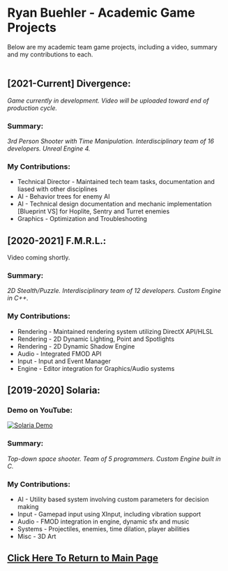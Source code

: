 # Ryan Buehler - Academic Game Projects
Below are my academic team game projects, including a video, summary and my contributions to each.<br><br>

## [2021-Current] Divergence:
*Game currently in development. Video will be uploaded toward end of production cycle.*

### Summary: 
*3rd Person Shooter with Time Manipulation. Interdisciplinary team of 16 developers. Unreal Engine 4.*

### My Contributions:
* Technical Director - Maintained tech team tasks, documentation and liased with other disciplines
* AI - Behavior trees for enemy AI
* AI - Technical design documentation and mechanic implementation [Blueprint VS] for Hoplite, Sentry and Turret enemies
* Graphics - Optimization and Troubleshooting

## [2020-2021] F.M.R.L.:
Video coming shortly.
### Summary:
*2D Stealth/Puzzle. Interdisciplinary team of 12 developers. Custom Engine in C++.*

### My Contributions:
* Rendering - Maintained rendering system utilizing DirectX API/HLSL
* Rendering - 2D Dynamic Lighting, Point and Spotlights
* Rendering - 2D Dynamic Shadow Engine
* Audio - Integrated FMOD API
* Input - Input and Event Manager
* Engine - Editor integration for Graphics/Audio systems

## [2019-2020] Solaria:
### Demo on YouTube:
[![Solaria Demo](https://img.youtube.com/vi/V3gB-CiVXp8/0.jpg)](https://www.youtube.com/watch?v=V3gB-CiVXp8)

### Summary:
*Top-down space shooter. Team of 5 programmers. Custom Engine built in C.*

### My Contributions:
* AI - Utility based system involving custom parameters for decision making
* Input - Gamepad input using XInput, including vibration support
* Audio - FMOD integration in engine, dynamic sfx and music
* Systems - Projectiles, enemies, time dilation, player abilities
* Misc - 3D Art


## [Click Here To Return to Main Page](https://github.com/RyanBuehler/ryanbuehler/blob/main/README.md)

